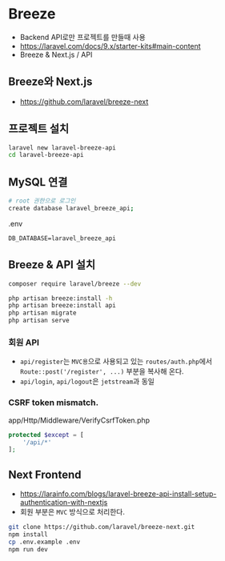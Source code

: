 # Breeze
* Backend API로만 프로젝트를 만들때 사용
* https://laravel.com/docs/9.x/starter-kits#main-content
* Breeze & Next.js / API

## Breeze와 Next.js
* https://github.com/laravel/breeze-next

## 프로젝트 설치
```sh
laravel new laravel-breeze-api
cd laravel-breeze-api
```

## MySQL 연결
```sh
# root 권한으로 로그인
create database laravel_breeze_api;
```
.env
```env
DB_DATABASE=laravel_breeze_api
```

## Breeze & API 설치
```sh
composer require laravel/breeze --dev

php artisan breeze:install -h
php artisan breeze:install api
php artisan migrate
php artisan serve
```

### 회원 API
* `api/register`는 `MVC용`으로 사용되고 있는 `routes/auth.php`에서 `Route::post('/register', ...)` 부분을 복사해 온다.
* `api/login`, `api/logout`은 `jetstream`과 동일

### CSRF token mismatch.
app/Http/Middleware/VerifyCsrfToken.php
```php
protected $except = [
    '/api/*'
];
```

## Next Frontend
* https://larainfo.com/blogs/laravel-breeze-api-install-setup-authentication-with-nextjs
* 회원 부분은 `MVC` 방식으로 처리한다.
```sh
git clone https://github.com/laravel/breeze-next.git
npm install
cp .env.example .env
npm run dev
```
